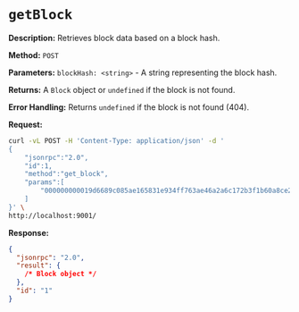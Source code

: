 # `getBlock`

**Description:**  Retrieves block data based on a block hash.

**Method:** `POST`

**Parameters:**
    `blockHash: <string>` - A string representing the block hash.

**Returns:** A `Block` object or `undefined` if the block is not found.

**Error Handling:** Returns `undefined` if the block is not found (404).

**Request:**
```bash
curl -vL POST -H 'Content-Type: application/json' -d '
{
    "jsonrpc":"2.0",
    "id":1,
    "method":"get_block",
    "params":[
        "000000000019d6689c085ae165831e934ff763ae46a2a6c172b3f1b60a8ce26f" 
    ]
}' \
http://localhost:9001/
```

**Response:**
```json
{
  "jsonrpc": "2.0",
  "result": {
    /* Block object */
  },
  "id": "1"
}
```

